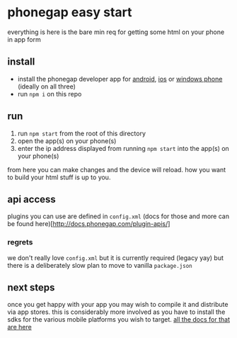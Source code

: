# phonegap easy start

everything is here is the bare min req for getting some html on your phone in app form

## install

- install the phonegap developer app for [android](https://play.google.com/store/apps/details?id=com.adobe.phonegap.app), [ios](https://itunes.apple.com/app/id843536693) or [windows phone](http://www.windowsphone.com/en-us/store/app/phonegap-developer/5c6a2d1e-4fad-4bf8-aaf7-71380cc84fe3) (ideally on all three)
- run `npm i` on this repo

## run

1. run `npm start` from the root of this directory
2. open the app(s) on your phone(s) 
3. enter the ip address displayed from running `npm start` into the app(s) on your phone(s)

from here you can make changes and the device will reload. how you want to build your html stuff is up to you.

## api access

plugins you can use are defined in `config.xml` (docs for those and more can be found here)[http://docs.phonegap.com/plugin-apis/]

### regrets

we don't really love `config.xml` but it is currently required (legacy yay) but there is a deliberately slow plan to move to vanilla `package.json`


## next steps

once you get happy with your app you may wish to compile it and distribute via app stores. this is considerably more involved as you have to install the sdks for the various mobile platforms you wish to target. [all the docs for that are here](http://docs.phonegap.com/en/edge/guide_cli_index.md.html#The%20Command-Line%20Interface)
